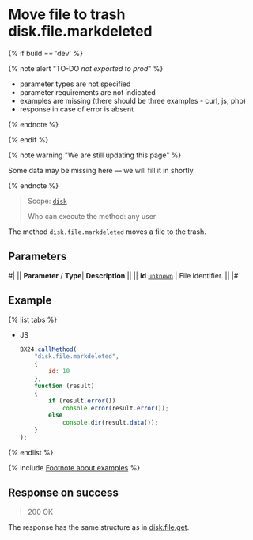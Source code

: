 # Move file to trash disk.file.markdeleted

{% if build == 'dev' %}

{% note alert "TO-DO _not exported to prod_" %}

- parameter types are not specified
- parameter requirements are not indicated
- examples are missing (there should be three examples - curl, js, php)
- response in case of error is absent

{% endnote %}

{% endif %}

{% note warning "We are still updating this page" %}

Some data may be missing here — we will fill it in shortly

{% endnote %}

> Scope: [`disk`](../../scopes/permissions.md)
>
> Who can execute the method: any user

The method `disk.file.markdeleted` moves a file to the trash.

## Parameters

#|
||  **Parameter** / **Type**| **Description** ||
|| **id**
[`unknown`](../../data-types.md) | File identifier. ||
|#

## Example

{% list tabs %}

- JS

    ```js
    BX24.callMethod(
        "disk.file.markdeleted",
        {
            id: 10
        },
        function (result)
        {
            if (result.error())
                console.error(result.error());
            else
                console.dir(result.data());
        }
    );
    ```

{% endlist %}

{% include [Footnote about examples](../../../_includes/examples.md) %}

## Response on success

> 200 OK

The response has the same structure as in [disk.file.get](./disk-file-get.md).